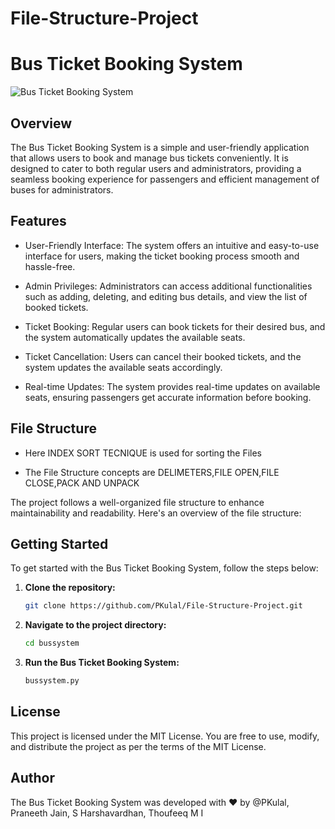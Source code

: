 # File-Structure-Project
# Bus Ticket Booking System

![Bus Ticket Booking System](https://cdn.busonlineticket.com/image/loading2.gif)

## Overview

The Bus Ticket Booking System is a simple and user-friendly application that allows users to book and manage bus tickets conveniently. It is designed to cater to both regular users and administrators, providing a seamless booking experience for passengers and efficient management of buses for administrators.

## Features

- User-Friendly Interface: The system offers an intuitive and easy-to-use interface for users, making the ticket booking process smooth and hassle-free.

- Admin Privileges: Administrators can access additional functionalities such as adding, deleting, and editing bus details, and view the list of booked tickets.

- Ticket Booking: Regular users can book tickets for their desired bus, and the system automatically updates the available seats.

- Ticket Cancellation: Users can cancel their booked tickets, and the system updates the available seats accordingly.

- Real-time Updates: The system provides real-time updates on available seats, ensuring passengers get accurate information before booking.

## File Structure

- Here  INDEX SORT TECNIQUE is used for sorting the Files

- The File Structure concepts are DELIMETERS,FILE OPEN,FILE CLOSE,PACK AND UNPACK

The project follows a well-organized file structure to enhance maintainability and readability. Here's an overview of the file structure:

## Getting Started

To get started with the Bus Ticket Booking System, follow the steps below:

1. **Clone the repository:**

   ```bash
   git clone https://github.com/PKulal/File-Structure-Project.git

2. **Navigate to the project directory:**

   ```bash
   cd bussystem

3. **Run the Bus Ticket Booking System:**

   ```bash
   bussystem.py

## License

This project is licensed under the MIT License. You are free to use, modify, and distribute the project as per the terms of the MIT License.

## Author

The Bus Ticket Booking System was developed with ❤️ by @PKulal, Praneeth Jain, S Harshavardhan, Thoufeeq M I

